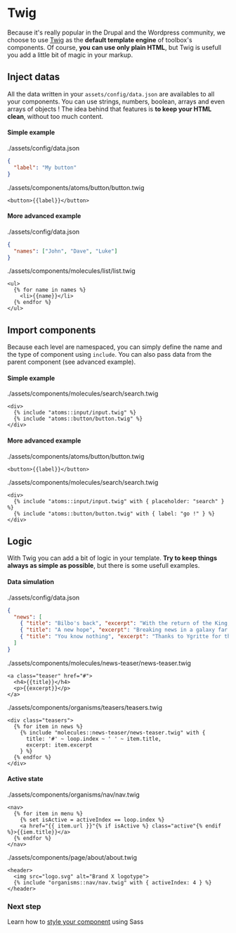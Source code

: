 # Twig

Because it's really popular in the Drupal and the Wordpress community, we choose to use [Twig](http://twig.symfony.com/) as the **default template engine** of toolbox's components. Of course, **you can use only plain HTML**, but Twig is usefull you add a little bit of magic in your markup.

## Inject datas

All the data written in your `assets/config/data.json` are availables to all your components. You can use strings, numbers, boolean, arrays and even arrays of objects ! The idea behind that features is **to keep your HTML clean**, without too much content.

#### Simple example

./assets/config/data.json
```json
{
  "label": "My button"
}
```

./assets/components/atoms/button/button.twig
```twig
<button>{{label}}</button>
```

#### More advanced example

./assets/config/data.json
```json
{
  "names": ["John", "Dave", "Luke"]
}
```

./assets/components/molecules/list/list.twig
```twig
<ul>
  {% for name in names %}
    <li>{{name}}</li>
  {% endfor %}
</ul>
```

## Import components

Because each level are namespaced, you can simply define the name and the type of component using `include`. You can also pass data from the parent component (see advanced example).

#### Simple example

./assets/components/molecules/search/search.twig
```twig
<div>
  {% include "atoms::input/input.twig" %}
  {% include "atoms::button/button.twig" %}
</div>
```

#### More advanced example

./assets/components/atoms/button/button.twig
```twig
<button>{{label}}</button>
```

./assets/components/molecules/search/search.twig
```twig
<div>
  {% include "atoms::input/input.twig" with { placeholder: "search" } %}
  {% include "atoms::button/button.twig" with { label: "go !" } %}
</div>
```

## Logic

With Twig you can add a bit of logic in your template. **Try to keep things always as simple as possible**, but there is some usefull examples.

#### Data simulation

./assets/config/data.json
```json
{
  "news": [
    { "title": "Bilbo's back", "excerpt": "With the return of the King,..." },
    { "title": "A new hope", "excerpt": "Breaking news in a galaxy far..." },
    { "title": "You know nothing", "excerpt": "Thanks to Ygritte for this great quote,..." }
  ]
}
```

./assets/components/molecules/news-teaser/news-teaser.twig
```twig
<a class="teaser" href="#">
  <h4>{{title}}</h4>
  <p>{{excerpt}}</p>
</a>
```

./assets/components/organisms/teasers/teasers.twig
```twig
<div class="teasers">
  {% for item in news %}
    {% include "molecules::news-teaser/news-teaser.twig" with {
      title: '#' ~ loop.index ~ ' ' ~ item.title,
      excerpt: item.excerpt
    } %}
  {% endfor %}
</div>
```

#### Active state

./assets/components/organisms/nav/nav.twig
```twig
<nav>
  {% for item in menu %}
    {% set isActive = activeIndex == loop.index %}
    <a href="{{ item.url }}"{% if isActive %} class="active"{% endif %}>{{iem.title}}</a>
  {% endfor %}
</nav>
```

./assets/components/page/about/about.twig
```twig
<header>
  <img src="logo.svg" alt="Brand X logotype">
  {% include "organisms::nav/nav.twig" with { activeIndex: 4 } %}
</header>
```

### Next step

Learn how to [style your component](../css/css.html) using Sass




